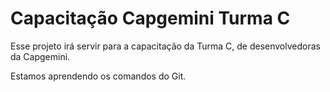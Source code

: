 # Capacitação Capgemini Turma C

Esse projeto irá servir para a capacitação da Turma C, de desenvolvedoras da Capgemini.

Estamos aprendendo os comandos do Git.
